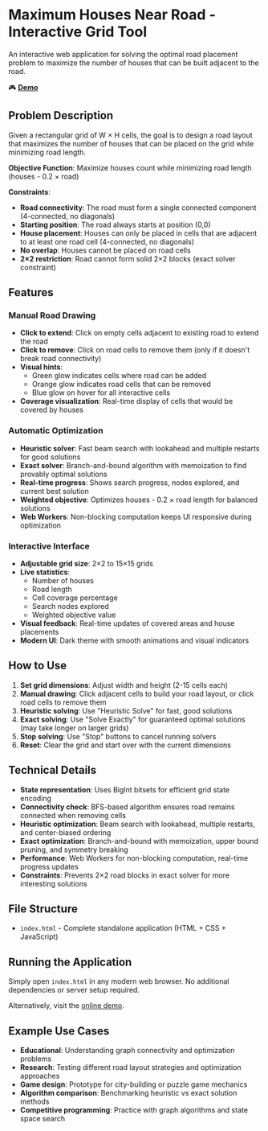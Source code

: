 # Maximum Houses Near Road - Interactive Grid Tool

An interactive web application for solving the optimal road placement problem to maximize the number of houses that can be built adjacent to the road.

🎮 **[Demo](https://fl0p.github.io/road/)**

## Problem Description

Given a rectangular grid of W × H cells, the goal is to design a road layout that maximizes the number of houses that can be placed on the grid while minimizing road length.

**Objective Function**: Maximize houses count while minimizing road length (houses - 0.2 × road)

**Constraints**:
- **Road connectivity**: The road must form a single connected component (4-connected, no diagonals)
- **Starting position**: The road always starts at position (0,0)
- **House placement**: Houses can only be placed in cells that are adjacent to at least one road cell (4-connected, no diagonals)  
- **No overlap**: Houses cannot be placed on road cells
- **2×2 restriction**: Road cannot form solid 2×2 blocks (exact solver constraint)

## Features

### Manual Road Drawing
- **Click to extend**: Click on empty cells adjacent to existing road to extend the road
- **Click to remove**: Click on road cells to remove them (only if it doesn't break road connectivity)
- **Visual hints**: 
  - Green glow indicates cells where road can be added
  - Orange glow indicates road cells that can be removed
  - Blue glow on hover for all interactive cells
- **Coverage visualization**: Real-time display of cells that would be covered by houses

### Automatic Optimization
- **Heuristic solver**: Fast beam search with lookahead and multiple restarts for good solutions
- **Exact solver**: Branch-and-bound algorithm with memoization to find provably optimal solutions
- **Real-time progress**: Shows search progress, nodes explored, and current best solution
- **Weighted objective**: Optimizes houses - 0.2 × road length for balanced solutions
- **Web Workers**: Non-blocking computation keeps UI responsive during optimization

### Interactive Interface
- **Adjustable grid size**: 2×2 to 15×15 grids
- **Live statistics**: 
  - Number of houses
  - Road length
  - Cell coverage percentage
  - Search nodes explored
  - Weighted objective value
- **Visual feedback**: Real-time updates of covered areas and house placements
- **Modern UI**: Dark theme with smooth animations and visual indicators

## How to Use

1. **Set grid dimensions**: Adjust width and height (2-15 cells each)
2. **Manual drawing**: Click adjacent cells to build your road layout, or click road cells to remove them
3. **Heuristic solving**: Use "Heuristic Solve" for fast, good solutions
4. **Exact solving**: Use "Solve Exactly" for guaranteed optimal solutions (may take longer on larger grids)
5. **Stop solving**: Use "Stop" buttons to cancel running solvers
6. **Reset**: Clear the grid and start over with the current dimensions

## Technical Details

- **State representation**: Uses BigInt bitsets for efficient grid state encoding
- **Connectivity check**: BFS-based algorithm ensures road remains connected when removing cells
- **Heuristic optimization**: Beam search with lookahead, multiple restarts, and center-biased ordering  
- **Exact optimization**: Branch-and-bound with memoization, upper bound pruning, and symmetry breaking
- **Performance**: Web Workers for non-blocking computation, real-time progress updates
- **Constraints**: Prevents 2×2 road blocks in exact solver for more interesting solutions

## File Structure

- `index.html` - Complete standalone application (HTML + CSS + JavaScript)

## Running the Application

Simply open `index.html` in any modern web browser. No additional dependencies or server setup required.

Alternatively, visit the [online demo](https://fl0p.github.io/road/).

## Example Use Cases

- **Educational**: Understanding graph connectivity and optimization problems
- **Research**: Testing different road layout strategies and optimization approaches
- **Game design**: Prototype for city-building or puzzle game mechanics
- **Algorithm comparison**: Benchmarking heuristic vs exact solution methods
- **Competitive programming**: Practice with graph algorithms and state space search
